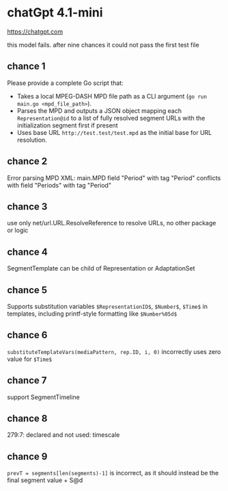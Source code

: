 # chatGpt 4.1-mini

https://chatgpt.com

this model fails. after nine chances it could not pass the first test file

## chance 1

Please provide a complete Go script that:

- Takes a local MPEG-DASH MPD file path as a CLI argument (`go run main.go <mpd_file_path>`).
- Parses the MPD and outputs a JSON object mapping each `Representation@id` to
   a list of fully resolved segment URLs with the initialization segment first
   if present
- Uses base URL `http://test.test/test.mpd` as the initial base for URL resolution.

## chance 2

Error parsing MPD XML: main.MPD field "Period" with tag "Period" conflicts with
field "Periods" with tag "Period"

## chance 3

use only net/url.URL.ResolveReference to resolve URLs, no other package or logic

## chance 4

SegmentTemplate can be child of Representation or AdaptationSet

## chance 5

Supports substitution variables `$RepresentationID$`, `$Number$`, `$Time$` in
templates, including printf-style formatting like `$Number%05d$`

## chance 6

`substituteTemplateVars(mediaPattern, rep.ID, i, 0)` incorrectly uses zero
value for `$Time$`

## chance 7

support SegmentTimeline

## chance 8

279:7: declared and not used: timescale

## chance 9

`prevT = segments[len(segments)-1]` is incorrect, as it should instead be the
final segment value + S@d
